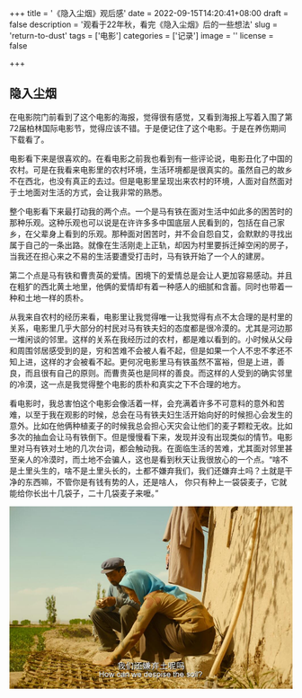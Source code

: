 +++
title = '《隐入尘烟》观后感'
date = 2022-09-15T14:20:41+08:00
draft = false
description = '观看于22年秋，看完《隐入尘烟》后的一些想法'
slug = 'return-to-dust'
tags = ['电影']
categories = ['记录']
image = ''
license = false

+++

## 隐入尘烟
在电影院门前看到了这个电影的海报，觉得很有感觉，又看到海报上写着入围了第72届柏林国际电影节，觉得应该不错。于是便记住了这个电影。于是在养伤期间下载看了。

电影看下来是很喜欢的。在看电影之前我也看到有一些评论说，电影丑化了中国的农村。可是在我看来电影里的农村环境，生活环境都是很真实的。虽然自己的故乡不在西北，也没有真正的去过。但是电影里呈现出来农村的环境，人面对自然面对于土地面对生活的方式，会让我非常的熟悉。

整个电影看下来最打动我的两个点。一个是马有铁在面对生活中如此多的困苦时的那种乐观。这种乐观也可以说是在许许多多中国底层人民看到的，包括在自己家乡，在父辈身上看到的乐观。那种面对困苦时，并不会自怨自艾，会默默的寻找出属于自己的一条出路。就像在生活刚走上正轨，却因为村里要拆迁掉空闲的房子，当我还在担心来之不易的生活要遭受打击时，马有铁开始了一个人的建房。

第二个点是马有铁和曹贵英的爱情。困境下的爱情总是会让人更加容易感动。并且在粗犷的西北黄土地里，他俩的爱情却有着一种感人的细腻和含蓄。同时也带着一种和土地一样的质朴。

从我来自农村的经历来看，电影里让我觉得唯一让我觉得有点不太合理的是村里的关系，电影里几乎大部分的村民对马有铁夫妇的态度都是很冷漠的。尤其是河边那一堆闲谈的邻里。这样的关系在我经历过的农村，都是难以看到的。小时候从父母和周围邻居感受到的是，穷和苦难不会被人看不起，但是如果一个人不忠不孝还不知上进，这样的才会被看不起。更何况电影里马有铁虽然不富裕，但是上进，善良，而且很有自己的原则。而曹贵英也是同样的善良。而这样的人受到的确实邻里的冷漠，这一点是我觉得整个电影的质朴和真实之下不合理的地方。

看电影时，我总害怕这个电影会像活着一样，会充满着许多不可意料的意外和苦难，以至于我在观影的时候，总会在马有铁夫妇生活开始向好的时候担心会发生的意外。比如在他俩种植麦子的时候我总会担心天灾会让他们的麦子颗粒无收。比如多次的抽血会让马有铁倒下。但是慢慢看下来，发现并没有出现类似的情节。电影里对马有铁对土地的几次台词，都会触动我。在面临生活的苦难，尤其面对邻里甚至亲人的冷漠时，而土地不会骗人，这也是看到秋天让我很放心的一个点。“啥不是土里头生的，啥不是土里头长的，土都不嫌弃我们，我们还嫌弃土吗？土就是干净的东西嘛，不管你是有钱有势的人，还是啥人， 你只有种上一袋袋麦子，它就能给你长出十几袋子，二十几袋麦子来嚒。”

![隐入尘烟](隐入尘烟.jpg)

